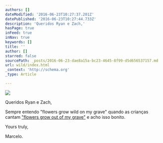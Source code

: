 ```yaml
---
authors: []
dateModified: '2016-06-23T10:27:37.201Z'
datePublished: '2016-06-23T10:27:44.733Z'
description: 'Queridos Ryan e Zach,'
hasPage: true
inFeed: true
inNav: true
keywords: []
title: ''
author: []
starred: false
sourcePath: _posts/2016-06-23-dae8a15a-bc23-4645-8f99-d5d656537157.md
url: wild/index.html
_context: 'http://schema.org'
_type: Article

---
```

![](https://imgflo.herokuapp.com/graph/vahj1ThiexotieMo/6383334158a3bb6b263f2e7187c140e0/croprotate.png?cropheight=803&cropwidth=1080&degrees=0&input=https://the-grid-user-content.s3-us-west-2.amazonaws.com/ed87059c-1d2c-49bb-bfd6-3ea487d96813.png&x=0&y=0)

Queridos Ryan e Zach,

Sempre entendo "flowers grow wild on my grave" quando as crianças cantam ["flowers grow out of my grave"][0] e acho isso bonito.

Yours truly,

Marcelo.

[0]: https://open.spotify.com/track/2v909Fq67lICtj1e0x2E6H
